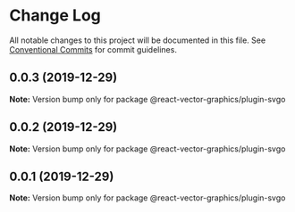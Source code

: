 # Change Log

All notable changes to this project will be documented in this file.
See [Conventional Commits](https://conventionalcommits.org) for commit guidelines.

## 0.0.3 (2019-12-29)

**Note:** Version bump only for package @react-vector-graphics/plugin-svgo





## 0.0.2 (2019-12-29)

**Note:** Version bump only for package @react-vector-graphics/plugin-svgo





## 0.0.1 (2019-12-29)

**Note:** Version bump only for package @react-vector-graphics/plugin-svgo
